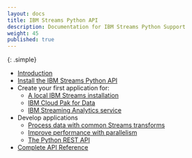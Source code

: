 ```yaml
---
layout: docs
title: IBM Streams Python API
description: Documentation for IBM Streams Python Support
weight: 45
published: true
---
```



{: .simple}
* [Introduction](python-appapi-devguide)
* [Install the IBM Streams Python API](python-appapi-devguide-2)
* Create your first application for:
    * [A local IBM Streams installation](python-appapi-devguide-2a)
    * [IBM Cloud Pak for Data](python-appapi-devguide-2b)
    * [IBM Streaming Analytics service ](python-appapi-devguide-3)
* Develop applications
  * [Process data with common Streams transforms](python-appapi-devguide-4)
  * [Improve performance with parallelism](python-appapi-devguide-5)
  * [The Python REST API](python-appapi-devguide-6)
* [Complete API Reference](https://streamsxtopology.readthedocs.io/en/stable/)
